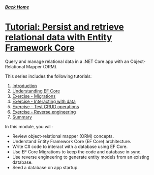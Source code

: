 ***[Back Home](https://github.com/Jocoboy/ASP.NET-Core-Tutorials)***

# [Tutorial: Persist and retrieve relational data with Entity Framework Core](https://docs.microsoft.com/en-us/learn/modules/persist-data-ef-core/)

Query and manage relational data in a .NET Core app with an Object-Relational Mapper (ORM).

This series includes the following tutorials:

1. [Introduction](https://docs.microsoft.com/en-us/learn/modules/persist-data-ef-core/1-introduction)
2. [Understanding EF Core](https://docs.microsoft.com/en-us/learn/modules/persist-data-ef-core/2-understanding-ef-core)
3. [Exercise - Migrations](https://docs.microsoft.com/en-us/learn/modules/persist-data-ef-core/3-migrations)
4. [Exercise - Interacting with data](https://docs.microsoft.com/en-us/learn/modules/persist-data-ef-core/4-interacting-data)
5. [Exercise - Test CRUD operations](https://docs.microsoft.com/en-us/learn/modules/persist-data-ef-core/5-test-db-operations)
6. [Exercise - Reverse engineering](https://docs.microsoft.com/en-us/learn/modules/persist-data-ef-core/6-reverse-engineering)
7. [Summary](https://docs.microsoft.com/en-us/learn/modules/persist-data-ef-core/7-summary)

In this module, you will:

- Review object-relational mapper (ORM) concepts.
- Understand Entity Framework Core (EF Core) architecture.
- Write C# code to interact with a database using EF Core.
- Use EF Core Migrations to keep the code and database in sync.
- Use reverse engineering to generate entity models from an existing database.
- Seed a database on app startup.